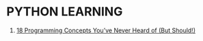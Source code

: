 
# PYTHON LEARNING
1. [18 Programming Concepts You’ve Never Heard of (But Should!)](https://realpython.com/python-beginner-tips/#tip-1-code-everyday)

